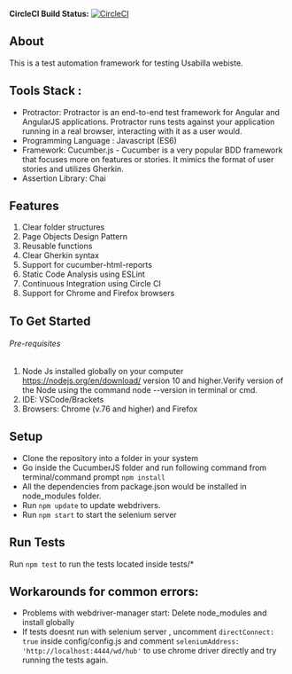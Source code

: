 **CircleCI Build Status:** [![CircleCI](https://circleci.com/gh/sart0701/cucumberJS/tree/sart0701-patch-1.svg?style=svg)](https://circleci.com/gh/sart0701/cucumberJS/tree/sart0701-patch-1)

## About
This is a test automation framework for testing Usabilla webiste.

## Tools Stack :
- Protractor: Protractor is an end-to-end test framework for Angular and AngularJS applications. Protractor runs tests against your application running in a real browser, interacting with it as a user would.
- Programming Language : Javascript (ES6)
- Framework: Cucumber.js - Cucumber is a very popular BDD framework that focuses more on features or stories. It mimics the format of user stories and utilizes Gherkin.
- Assertion Library: Chai

## Features
1. Clear folder structures 
2. Page Objects Design Pattern
3. Reusable functions
4. Clear Gherkin syntax
5. Support for cucumber-html-reports
6. Static Code Analysis using ESLint
7. Continuous Integration using Circle CI
8. Support for Chrome and Firefox browsers

## To Get Started
###### Pre-requisites

1. Node Js installed globally on your computer https://nodejs.org/en/download/
   version 10 and higher.Verify version of the Node using the command node --version in terminal or cmd.
2. IDE: VSCode/Brackets
3. Browsers: Chrome (v.76 and higher) and Firefox

## Setup
* Clone the repository into a folder in your system
* Go inside the CucumberJS folder and run following command from terminal/command prompt
    `npm install`
* All the dependencies from package.json would be installed in node_modules folder.
* Run `npm update` to update webdrivers.
* Run `npm start` to start the selenium server

## Run Tests
Run `npm test` to run the tests located inside tests/*

## Workarounds for common errors:
* Problems with webdriver-manager start: Delete node_modules and install globally
* If tests doesnt run with selenium server , uncomment `directConnect: true` inside config/config.js and comment `seleniumAddress: 'http://localhost:4444/wd/hub'` to use chrome driver directly and try running the tests again.
